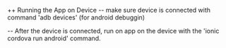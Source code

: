 ++ Running the App on Device
  -- make sure device is connected with command 'adb devices' (for android debuggin)

  -- After the device is connected, run on app on the device with the 'ionic cordova run android' command.